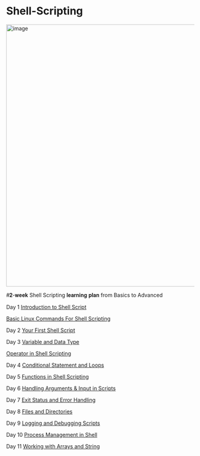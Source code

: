# Shell-Scripting

<img width="700" alt="image" src="https://github.com/user-attachments/assets/763c525a-d8cd-4456-9096-b84b52e0602d" />


#𝟐-𝐰𝐞𝐞𝐤 Shell Scripting 𝐥𝐞𝐚𝐫𝐧𝐢𝐧𝐠 𝐩𝐥𝐚𝐧 from Basics to Advanced

Day 1 [Introduction to Shell Script](https://medium.com/@devopsdiariesinfo/day-1-introduction-to-shell-scripting-8e8a35d1ceea)

[Basic Linux Commands For Shell Scripting](https://medium.com/@devopsdiariesinfo/linux-commands-for-shell-scripting-ebfd58f9f1bc)

Day 2 [Your First Shell Script](https://medium.com/@devopsdiariesinfo/shell-day-2-writing-your-first-shell-script-1697d61330b2)

Day 3 [Variable and Data Type](https://medium.com/@devopsdiariesinfo/day-3-variables-and-data-types-2b91d93be714)

[Operator in Shell Scripting](https://medium.com/@devopsdiariesinfo/shell-scripting-operators-af5167886b42)

Day 4 [Conditional Statement and Loops](https://medium.com/@devopsdiariesinfo/loday-4-conditional-statements-and-loops-047e9331507f)

Day 5 [Functions in Shell Scripting](https://medium.com/@devopsdiariesinfo/day-5-functions-in-shell-script-475dab9101e0)

Day 6 [Handling Arguments & Input in Scripts ](https://medium.com/@devopsdiariesinfo/handling-arguments-input-in-scripts-1e80dd0e15c7)

Day 7 [Exit Status and Error Handling](https://medium.com/@devopsdiariesinfo/exit-status-error-handling-1fc99d72b6b0)

Day 8 [Files and Directories](https://medium.com/@devopsdiariesinfo/working-with-files-and-directories-641a9a77388e)

Day 9 [Logging and Debugging Scripts](https://medium.com/@devopsdiariesinfo/logging-and-debugging-scripts-f303d61f0bd4)

Day 10 [Process Management in Shell](https://medium.com/@devopsdiariesinfo/shell-scripting-day-10-e583a09fbcbf)

Day 11 [Working with Arrays and String](https://medium.com/@devopsdiariesinfo/working-with-arrays-and-string-970264be9fd5)






